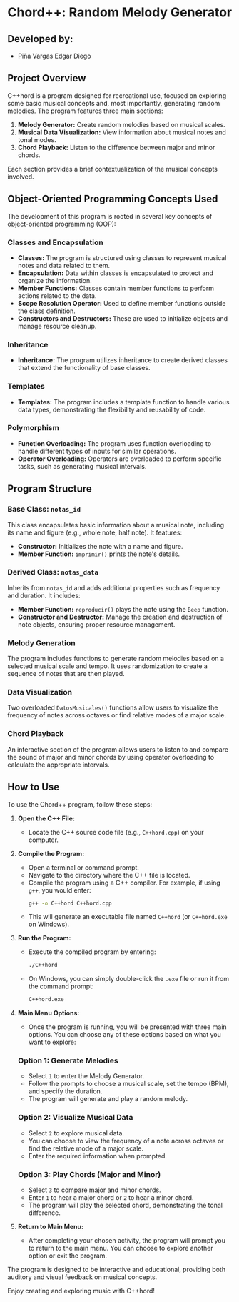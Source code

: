 # Chord++: Random Melody Generator

## Developed by:
- Piña Vargas Edgar Diego

## Project Overview
C++hord is a program designed for recreational use, focused on exploring some basic musical concepts and, most importantly, generating random melodies. The program features three main sections:
1. **Melody Generator:** Create random melodies based on musical scales.
2. **Musical Data Visualization:** View information about musical notes and tonal modes.
3. **Chord Playback:** Listen to the difference between major and minor chords.

Each section provides a brief contextualization of the musical concepts involved.

## Object-Oriented Programming Concepts Used
The development of this program is rooted in several key concepts of object-oriented programming (OOP):

### Classes and Encapsulation
- **Classes:** The program is structured using classes to represent musical notes and data related to them.
- **Encapsulation:** Data within classes is encapsulated to protect and organize the information.
- **Member Functions:** Classes contain member functions to perform actions related to the data.
- **Scope Resolution Operator:** Used to define member functions outside the class definition.
- **Constructors and Destructors:** These are used to initialize objects and manage resource cleanup.

### Inheritance
- **Inheritance:** The program utilizes inheritance to create derived classes that extend the functionality of base classes.

### Templates
- **Templates:** The program includes a template function to handle various data types, demonstrating the flexibility and reusability of code.

### Polymorphism
- **Function Overloading:** The program uses function overloading to handle different types of inputs for similar operations.
- **Operator Overloading:** Operators are overloaded to perform specific tasks, such as generating musical intervals.

## Program Structure

### Base Class: `notas_id`
This class encapsulates basic information about a musical note, including its name and figure (e.g., whole note, half note). It features:
- **Constructor:** Initializes the note with a name and figure.
- **Member Function:** `imprimir()` prints the note's details.

### Derived Class: `notas_data`
Inherits from `notas_id` and adds additional properties such as frequency and duration. It includes:
- **Member Function:** `reproducir()` plays the note using the `Beep` function.
- **Constructor and Destructor:** Manage the creation and destruction of note objects, ensuring proper resource management.

### Melody Generation
The program includes functions to generate random melodies based on a selected musical scale and tempo. It uses randomization to create a sequence of notes that are then played.

### Data Visualization
Two overloaded `DatosMusicales()` functions allow users to visualize the frequency of notes across octaves or find relative modes of a major scale.

### Chord Playback
An interactive section of the program allows users to listen to and compare the sound of major and minor chords by using operator overloading to calculate the appropriate intervals.

## How to Use

To use the Chord++ program, follow these steps:

1. **Open the C++ File:**
   - Locate the C++ source code file (e.g., `C++hord.cpp`) on your computer.

2. **Compile the Program:**
   - Open a terminal or command prompt.
   - Navigate to the directory where the C++ file is located.
   - Compile the program using a C++ compiler. For example, if using `g++`, you would enter:
     ```bash
     g++ -o C++hord C++hord.cpp
     ```
   - This will generate an executable file named `C++hord` (or `C++hord.exe` on Windows).

3. **Run the Program:**
   - Execute the compiled program by entering:
     ```bash
     ./C++hord
     ```
   - On Windows, you can simply double-click the `.exe` file or run it from the command prompt:
     ```bash
     C++hord.exe
     ```

4. **Main Menu Options:**
   - Once the program is running, you will be presented with three main options. You can choose any of these options based on what you want to explore:

   ### Option 1: Generate Melodies
   - Select `1` to enter the Melody Generator.
   - Follow the prompts to choose a musical scale, set the tempo (BPM), and specify the duration.
   - The program will generate and play a random melody.

   ### Option 2: Visualize Musical Data
   - Select `2` to explore musical data.
   - You can choose to view the frequency of a note across octaves or find the relative mode of a major scale.
   - Enter the required information when prompted.

   ### Option 3: Play Chords (Major and Minor)
   - Select `3` to compare major and minor chords.
   - Enter `1` to hear a major chord or `2` to hear a minor chord.
   - The program will play the selected chord, demonstrating the tonal difference.

5. **Return to Main Menu:**
   - After completing your chosen activity, the program will prompt you to return to the main menu. You can choose to explore another option or exit the program.

The program is designed to be interactive and educational, providing both auditory and visual feedback on musical concepts.

Enjoy creating and exploring music with C++hord!
